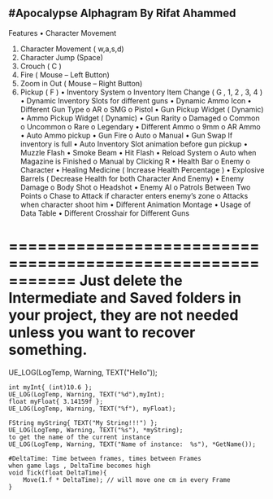 #Apocalypse Alphagram
By Rifat Ahammed
---


Features
•	Character Movement
1.	Character Movement ( w,a,s,d)
2.	Character Jump (Space)
3.	Crouch ( C ) 
4.	Fire ( Mouse – Left Button) 
5.	Zoom in Out ( Mouse – Right Button) 
6.	Pickup ( F ) 
•	Inventory System
o	Inventory Item Change ( G , 1, 2 , 3, 4 ) 
•	Dynamic Inventory Slots for different guns
•	Dynamic Ammo Icon
•	Different Gun Type
o	AR
o	SMG
o	Pistol
•	Gun Pickup Widget ( Dynamic)
•	Ammo Pickup Widget ( Dynamic)
•	Gun Rarity
o	Damaged
o	Common
o	Uncommon
o	Rare
o	Legendary
•	Different Ammo
o	9mm
o	AR Ammo
•	Auto Ammo pickup 
•	Gun Fire 
o	Auto
o	Manual 
•	Gun Swap If inventory is full
•	Auto Inventory Slot animation before gun pickup
•	Muzzle Flash
•	Smoke Beam
•	Hit Flash
•	Reload System
o	Auto when Magazine is Finished
o	Manual by Clicking R 
•	Health Bar
o	Enemy
o	Character
•	Healing Medicine ( Increase Health Percentage ) 
•	Explosive Barrels ( Decrease Health for both Character And Enemy)
•	Enemy Damage
o	Body Shot
o	Headshot
•	Enemy AI
o	Patrols Between Two Points 
o	Chase to Attack if character enters enemy’s zone
o	Attacks when character shoot him
•	Different Animation Montage
•	Usage of Data Table
•	Different Crosshair for Different Guns 









===========================================================
Just delete the Intermediate and Saved folders in your project, 
they are not needed unless you want to recover something.
===========================================================

UE_LOG(LogTemp, Warning, TEXT("Hello"));

	int myInt{ (int)10.6 };
	UE_LOG(LogTemp, Warning, TEXT("%d"),myInt);
	float myFloat{ 3.14159f };
	UE_LOG(LogTemp, Warning, TEXT("%f"), myFloat);

	FString myString{ TEXT("My String!!!") };
	UE_LOG(LogTemp, Warning, TEXT("%s"), *myString);
	to get the name of the current instance
	UE_LOG(LogTemp, Warning, TEXT("Name of instance:  %s"), *GetName());

	#DeltaTime: Time between frames, times between Frames 
	when game lags , DeltaTime becomes high 
	void Tick(float DeltaTime){
		Move(1.f * DeltaTime); // will move one cm in every Frame
	}